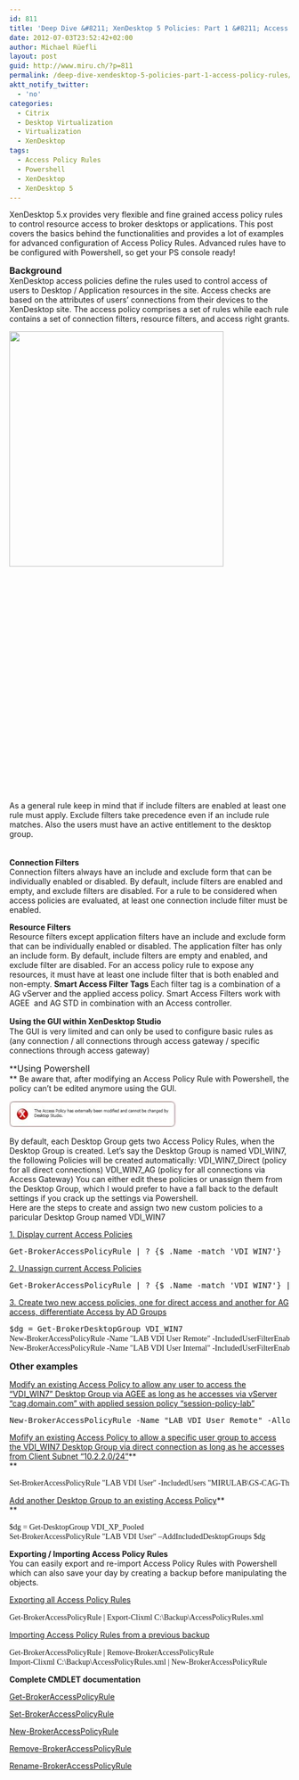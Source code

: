 ```yaml
---
id: 811
title: 'Deep Dive &#8211; XenDesktop 5 Policies: Part 1 &#8211; Access Policy Rules'
date: 2012-07-03T23:52:42+02:00
author: Michael Rüefli
layout: post
guid: http://www.miru.ch/?p=811
permalink: /deep-dive-xendesktop-5-policies-part-1-access-policy-rules/
aktt_notify_twitter:
  - 'no'
categories:
  - Citrix
  - Desktop Virtualization
  - Virtualization
  - XenDesktop
tags:
  - Access Policy Rules
  - Powershell
  - XenDesktop
  - XenDesktop 5
---
```

XenDesktop 5.x provides very flexible and fine grained access policy rules to control resource access to broker desktops or applications. This post covers the basics behind the functionalities and provides a lot of examples for advanced configuration of Access Policy Rules. Advanced rules have to be configured with Powershell, so get your PS console ready!

<span style="font-size: 12pt;"><strong>Background</strong></span>  
XenDesktop access policies define the rules used to control access of users to Desktop / Application resources in the site. Access checks are based on the attributes of users&#8217; connections from their devices to the XenDesktop site. The access policy comprises a set of rules while each rule contains a set of connection filters, resource filters, and access right grants.

[<img class="alignleft size-medium wp-image-835" title="AccessPolicyRules" src="../images/2012/07/AccessPolicyRules-273x300.jpg" alt="" width="385" height="422" srcset="../images/2012/07/AccessPolicyRules-273x300.jpg 273w, ../images/2012/07/AccessPolicyRules-933x1024.jpg 933w, ../images/2012/07/AccessPolicyRules.jpg 1405w" sizes="(max-width: 385px) 100vw, 385px" />](../images/2012/07/AccessPolicyRules.jpg)

&nbsp;

&nbsp;

&nbsp;

&nbsp;

&nbsp;

&nbsp;

&nbsp;

&nbsp;

&nbsp;

&nbsp;

&nbsp;

&nbsp;

&nbsp;

As a general rule keep in mind that if include filters are enabled at least one rule must apply. Exclude filters take precedence even if an include rule matches. Also the users must have an active entitlement to the desktop group.

<span style="font-size: 12pt;"><strong><br /> </strong></span>**Connection Filters**  
Connection filters always have an include and exclude form that can be individually enabled or disabled. By default, include filters are enabled and empty, and exclude filters are disabled. For a rule to be considered when access policies are evaluated, at least one connection include filter must be enabled.

**Resource Filters**  
Resource filters except application filters have an include and exclude form that can be individually enabled or disabled. The application filter has only an include form. By default, include filters are empty and enabled, and exclude filter are disabled. For an access policy rule to expose any resources, it must have at least one include filter that is both enabled and non-empty. **Smart Access Filter Tags** Each filter tag is a combination of a AG vServer and the applied access policy. Smart Access Filters work with AGEE  and AG STD in combination with an Access controller.

<span style="font-size: 12pt;"><strong> </strong></span>**Using the GUI within XenDesktop Studio**  
The GUI is very limited and can only be used to configure basic rules as (any connection / all connections through access gateway / specific connections through access gateway)

**<span style="font-size: 12pt;">Using Powershell</span>  
** Be aware that, after modifying an Access Policy Rule with Powershell, the policy can&#8217;t be edited anymore using the GUI.

![](../images/2012/07/APR-GUI-error-300x47.jpg) 

By default, each Desktop Group gets two Access Policy Rules, when the Desktop Group is created. Let&#8217;s say the Desktop Group is named VDI\_WIN7, the following Policies will be created automatically: VDI\_WIN7\_Direct (policy for all direct connections) VDI\_WIN7_AG (policy for all connections via Access Gateway) You can either edit these policies or unassign them from the Desktop Group, which I would prefer to have a fall back to the default settings if you crack up the settings via Powershell.  
Here are the steps to create and assign two new custom policies to a paricular Desktop Group named VDI_WIN7

<span style="text-decoration: underline;">1. Display current Access Policies</span>

<pre>Get-BrokerAccessPolicyRule | ? {$_.Name -match 'VDI_WIN7'}</pre>

<span style="text-decoration: underline;">2. Unassign current Access Policies</span>

<pre>Get-BrokerAccessPolicyRule | ? {$_.Name -match 'VDI_WIN7'} | Set-BrokerAccessPolicyRule -IncludedDesktopGroups @()</pre>

<span style="text-decoration: underline;">3. Create two new access policies, one for direct access and another for AG access, differentiate Access by AD Groups</span> <span style="text-decoration: underline;"></span> <span style="text-decoration: underline;"></span>

<pre>$dg = Get-BrokerDesktopGroup VDI_WIN7<span style="font-family: Consolas;">
New-BrokerAccessPolicyRule -Name "LAB VDI User Remote" -IncludedUserFilterEnabled $true -IncludedDesktopGroupFilterEnabled $true –IncludedUsers "MIRULAB\GS-CAG-VDI-User" -IncludedDesktopGroups $dg -AllowedProtocols 'HDX' -AllowedConnections ViaAG</span><span style="font-family: Consolas;">
New-BrokerAccessPolicyRule -Name "LAB VDI User Internal" -IncludedUserFilterEnabled $true -IncludedDesktopGroupFilterEnabled $true –IncludedUsers "MIRULAB\GS-VDI-User" -IncludedDesktopGroups $dg -AllowedProtocols 'HDX' -AllowedConnections NotViaAG
</span></pre>

<span style="font-size: 12pt;"><strong>Other examples<br /> </strong></span>

<span style="text-decoration: underline;">Modify an existing Access Policy to allow any user to access the &#8220;VDI_WIN7&#8221; Desktop Group via AGEE as long as he accesses via vServer &#8220;cag.domain.com&#8221; with applied session policy &#8220;session-policy-lab&#8221;</span>

<pre>New-BrokerAccessPolicyRule -Name "LAB VDI User Remote" -AllowedUsers AnyAuthenticated -IncludedSmartAccessFiltersEnabled $true -IncludedSmartAccessTags "cag.domain.com:session-policy-lab"</pre>

<span style="text-decoration: underline;">Mofify an existing Access Policy to allow a specific user group to access the VDI_WIN7 Desktop Group via direct connection as long as he accesses from Client Subnet &#8220;10.2.2.0/24&#8221;</span>**  
** 

<pre><span style="font-family: Consolas;">Set-BrokerAccessPolicyRule "LAB VDI User" -IncludedUsers "MIRULAB\GS-CAG-Thin-Access" -IncludedClientIPFilterEnabled $true -IncludedClientIPs "10.2.1.0/24"
</span></pre>

<span style="text-decoration: underline;">Add another Desktop Group to an existing Access Policy</span>**  
** 

<pre><span style="font-family: Consolas;">$dg = Get-DesktopGroup VDI_XP_Pooled
Set-BrokerAccessPolicyRule "LAB VDI User" –AddIncludedDesktopGroups $dg</span><strong>
</strong></pre>

**Exporting / Importing Access Policy Rules**  
You can easily export and re-import Access Policy Rules with Powershell which can also save your day by creating a backup before manipulating the objects.

<span style="text-decoration: underline;">Exporting all Access Policy Rules</span> <span style="font-family: Consolas;"></span>

<pre><span style="font-family: Consolas;">Get-BrokerAccessPolicyRule | Export-Clixml C:\Backup\AccessPolicyRules.xml
</span></pre>

<span style="text-decoration: underline;">Importing Access Policy Rules from a previous backup</span> <span style="font-family: Consolas;"></span>

<pre><span style="font-family: Consolas;">Get-BrokerAccessPolicyRule | Remove-BrokerAccessPolicyRule
Import-Clixml C:\Backup\AccessPolicyRules.xml | New-BrokerAccessPolicyRule
</span></pre>

**Complete CMDLET documentation**

<a href="http://support.citrix.com/static/kc/CTX127254/help/Get-BrokerAccessPolicyRule.html" target="_blank">Get-BrokerAccessPolicyRule</a><a href="http://support.citrix.com/static/kc/CTX127254/help/Set-BrokerAccessPolicyRule.html" target="_blank"></a>

<a href="http://support.citrix.com/static/kc/CTX127254/help/Set-BrokerAccessPolicyRule.html" target="_blank">Set-BrokerAccessPolicyRule</a>

<a href="http://support.citrix.com/static/kc/CTX127254/help/New-BrokerAccessPolicyRule.html" target="_blank">New-BrokerAccessPolicyRule</a>

<a href="http://support.citrix.com/static/kc/CTX127254/help/Remove-BrokerAccessPolicyRule.html" target="_blank">Remove-BrokerAccessPolicyRule</a>

<a href="http://support.citrix.com/static/kc/CTX127254/help/Rename-BrokerAccessPolicyRule.html" target="_blank">Rename-BrokerAccessPolicyRule</a>